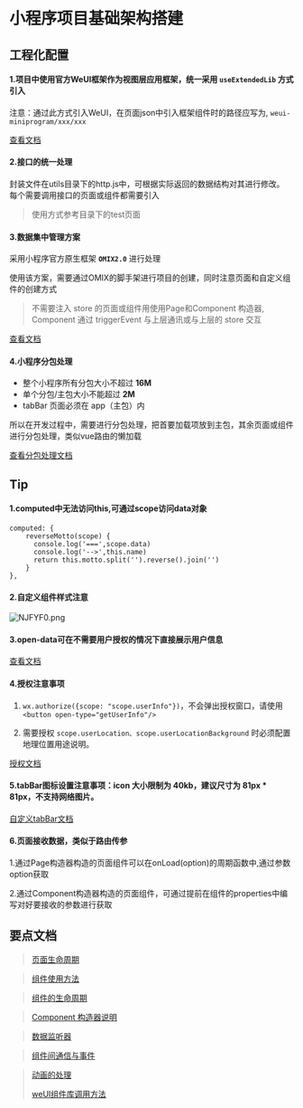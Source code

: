 # 小程序项目基础架构搭建

## 工程化配置

#### 1.项目中使用官方WeUI框架作为视图层应用框架，统一采用 `useExtendedLib` 方式引入 

注意：通过此方式引入WeUI，在页面json中引入框架组件时的路径应写为, `weui-miniprogram/xxx/xxx`

[查看文档](https://developers.weixin.qq.com/miniprogram/dev/extended/weui/quickstart.html)


#### 2.接口的统一处理

封装文件在utils目录下的http.js中，可根据实际返回的数据结构对其进行修改。
每个需要调用接口的页面或组件都需要引入

> 使用方式参考目录下的test页面


#### 3.数据集中管理方案

采用小程序官方原生框架 **`OMIX2.0`** 进行处理

使用该方案，需要通过OMIX的脚手架进行项目的创建，同时注意页面和自定义组件的创建方式
> 不需要注入 store 的页面或组件用使用Page和Component 构造器, Component 通过 triggerEvent 与上层通讯或与上层的 store 交互

[查看文档](https://github.com/Tencent/omi/tree/master/packages/omix)


#### 4.小程序分包处理

- 整个小程序所有分包大小不超过 **16M**
- 单个分包/主包大小不能超过 **2M**
- tabBar 页面必须在 app（主包）内

所以在开发过程中，需要进行分包处理，把首要加载项放到主包，其余页面或组件进行分包处理，类似vue路由的懒加载

[查看分包处理文档](https://developers.weixin.qq.com/miniprogram/dev/framework/subpackages.html)




## Tip

#### 1.computed中无法访问this,可通过scope访问data对象

    computed: {
    	reverseMotto(scope) {
    	  console.log('===',scope.data)
    	  console.log('-->',this.name)
    	  return this.motto.split('').reverse().join('')
    	}
    },

#### 2.自定义组件样式注意

![NJFYF0.png](https://s1.ax1x.com/2020/06/22/NJFYF0.png)

#### 3.open-data可在不需要用户授权的情况下直接展示用户信息

[查看文档](https://developers.weixin.qq.com/miniprogram/dev/component/open-data.html)

#### 4.授权注意事项

1. `wx.authorize({scope: "scope.userInfo"})`，不会弹出授权窗口，请使用 `<button open-type="getUserInfo"/>`

2. 需要授权 `scope.userLocation、scope.userLocationBackground` 时必须配置地理位置用途说明。

[授权文档](https://developers.weixin.qq.com/miniprogram/dev/framework/open-ability/authorize.html)

#### 5.tabBar图标设置注意事项：icon 大小限制为 40kb，建议尺寸为 81px * 81px，不支持网络图片。

[自定义tabBar文档](https://developers.weixin.qq.com/miniprogram/dev/framework/ability/custom-tabbar.html)

#### 6.页面接收数据，类似于路由传参

1.通过Page构造器构造的页面组件可以在onLoad(option)的周期函数中,通过参数option获取

2.通过Component构造器构造的页面组件，可通过提前在组件的properties中编写对好要接收的参数进行获取


## 要点文档
> [页面生命周期](https://developers.weixin.qq.com/miniprogram/dev/reference/api/Page.html)

> [
> 组件使用方法](https://developers.weixin.qq.com/miniprogram/dev/framework/custom-component/)

> [组件的生命周期](https://developers.weixin.qq.com/miniprogram/dev/framework/custom-component/lifetimes.html)

> [Component 构造器说明](https://developers.weixin.qq.com/miniprogram/dev/framework/custom-component/component.html)

> [数据监听器](https://developers.weixin.qq.com/miniprogram/dev/framework/custom-component/observer.html)

> [组件间通信与事件](https://developers.weixin.qq.com/miniprogram/dev/framework/custom-component/events.html)

> [动画的处理](https://developers.weixin.qq.com/miniprogram/dev/framework/view/animation.html)
> 
> [weUI组件库调用方法](https://github.com/wechat-miniprogram/weui-miniprogram/tree/master/tools/demo/example)
